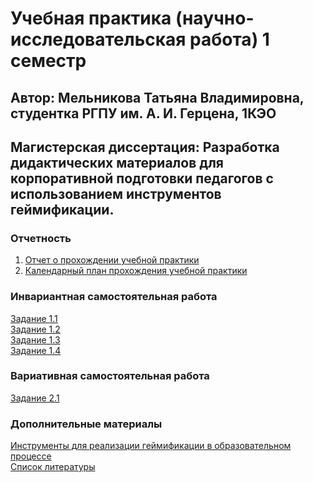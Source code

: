 # Учебная практика (научно-исследовательская работа)  1 семестр
##  Автор: Мельникова Татьяна Владимировна, студентка РГПУ им. А. И. Герцена, 1КЭО
## Магистерская диссертация: Разработка дидактических материалов для корпоративной подготовки педагогов с использованием инструментов геймификации.
### Отчетность
1. [Отчет о прохождении учебной практики](https://github.com/tannia6849/master_sem1_practis/blob/main/отчет_практика1.pdf)   
2. [Календарный план прохождения учебной практики](https://github.com/tannia6849/master_sem1_practis/blob/main/задания_практика1.pdf)   
### Инвариантная самостоятельная работа    
[Задание 1.1](https://github.com/tannia6849/master_sem1_practis/blob/main/ИСР_1.1.pdf)  
[Задание 1.2](https://github.com/tannia6849/master_sem1_practis/blob/main/ИСР_1.2.pdf)  
[Задание 1.3](https://github.com/tannia6849/master_sem1_practis/blob/main/ИСР_1.3.pdf)  
[Задание 1.4](https://github.com/tannia6849/master_sem1_practis/blob/main/ИСР_1.4.pdf)  

### Вариативная самостоятельная работа  
[Задание 2.1](https://github.com/tannia6849/master_sem1_practis/blob/main/ВСР_2.1.pdf)   

### Дополнительные материалы
[Инструменты для реализации геймификации в образовательном процессе]()   
[Список литературы]()
